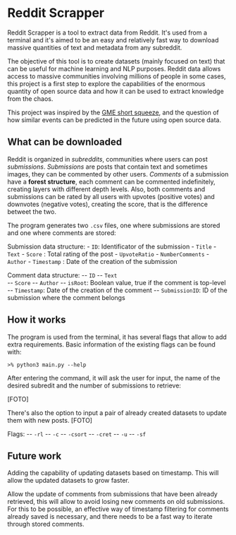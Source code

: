 
# Reddit Scrapper

Reddit Scrapper is a tool to extract data from Reddit. It's used from a terminal and it's aimed to be an easy and relatively fast way to download massive quantities of text and metadata from any subreddit.

The objective of this tool is to create datasets (mainly focused on text) that can be useful for machine learning and NLP purposes. 
Reddit data allows access to massive communities involving millions of people in some cases, this project is a first step to explore the capabilities of the enormous quantity of open source data and how it can be used to extract knowledge from the chaos.

This project was inspired by the [GME short squeeze](https://en.wikipedia.org/wiki/GameStop_short_squeeze), and the question of how similar events can be predicted in the future using open source data.

## What can be downloaded
Reddit is organized in _subreddits_,  communities where users can post _submissions_. _Submissions_ are posts that contain text and sometimes images, they can be commented by other users.
_Comments_ of a submission have a **forest structure**, each comment can be commented indefinitely, creating layers with different depth levels.
Also, both comments and submissions can be rated by all users with upvotes (positive votes) and downvotes (negative votes), creating the score, that is the difference betweet the two. 
 
The program generates two `.csv` files, one where submissions are stored and one where comments are stored:

Submission data structure:
	- `ID`: Identificator of the submission 
	- `Title` 
	- `Text`
	- `Score` : Total rating of the post
	- `UpvoteRatio`
	- `NumberComments`
	- `Author` 
	- `Timestamp` : Date of the creation of the submission

Comment data structure:
	-- `ID`
	-- `Text`	
	-- `Score`
	-- `Author`
	-- `isRoot`: Boolean value, true if the comment is top-level
	-- `Timestamp`: Date of the creation of the comment
	-- `SubmissionID`: ID of the submission where the comment belongs

## How it works
The program is used from the terminal, it has several flags that allow to add extra requirements. Basic information of the existing flags can be found with:
```
>% python3 main.py --help
```
After entering the command, it will ask the user for input, the name of the desired subredit and the number of submissions to retrieve:

[FOTO]

There's also the option to input a pair of already created datasets to update them with new posts.
[FOTO]

Flags:
	-- `-rl`
	-- `-c`
	-- `-csort`
	-- `-cret`
	-- `-u`
	-- `-sf`
## Future work
Adding the capability of updating datasets based on timestamp. This will allow the updated datasets to grow faster.

Allow the update of comments from submissions that have been already retrieved, this will allow to avoid losing new comments on old submissions. For this to be possible, an effective way of timestamp filtering for comments already saved is necessary, and there needs to be a fast way to iterate through stored comments.
